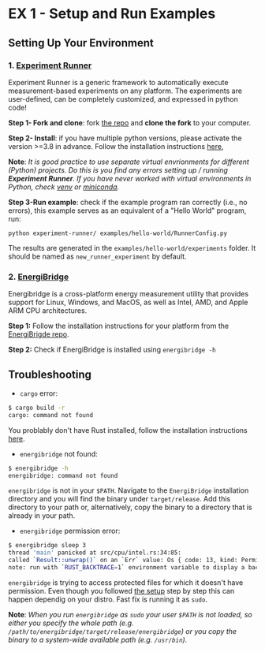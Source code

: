 # EX 1 - Setup and Run Examples
## Setting Up Your Environment

### 1. [Experiment Runner](https://github.com/S2-group/experiment-runner/tree/master)
Experiment Runner is a generic framework to automatically execute measurement-based experiments on any platform. The experiments are user-defined, can be completely customized, and expressed in python code!

**Step 1- Fork and clone**: fork [the repo](https://github.com/S2-group/experiment-runner/tree/master) and **clone the fork** to your computer.

**Step 2- Install**: if you have multiple python versions, please activate the version >=3.8 in advance. Follow the installation instructions [here](https://github.com/S2-group/experiment-runner/tree/master), 

**Note**: *It is good practice to use separate virtual envrionments for different (Python) projects. Do this is you find any errors setting up / running **Experiment Runner**. If you have never worked with virtual environments in Python, check [venv](https://docs.python.org/3/library/venv.html) or [miniconda](https://docs.anaconda.com/miniconda/).*

**Step 3-Run example**: check if the example program ran correctly (i.e., no errors), this example serves as an equivalent of a "Hello World" program, run:
```
python experiment-runner/ examples/hello-world/RunnerConfig.py
```

The results are generated in the `examples/hello-world/experiments` folder. It should be named as `new_runner_experiment` by default.

### 2. [EnergiBridge](https://github.com/tdurieux/EnergiBridge)
Energibridge is a cross-platform energy measurement utility that provides support for Linux, Windows, and MacOS, as well as Intel, AMD, and Apple ARM CPU architectures.

**Step 1:** Follow the installation instructions for your platform from the [EnergiBrigde repo](https://github.com/tdurieux/EnergiBridge?tab=readme-ov-file#install).

**Step 2:** Check if EnergiBridge is installed using `energibridge -h`


## Troubleshooting

- `cargo` error:
```bash
$ cargo build -r
cargo: command not found
```
You problably don't have Rust installed, follow the installation instructions [here](https://www.rust-lang.org/tools/install).

- `energibridge` not found:
```bash
$ energibridge -h
energibridge: command not found
```
`energibridge` is not in your `$PATH`. Navigate to the `EnergiBridge` installation directory and you will find the binary under `target/release`. Add this directory to your path or, alternatively, copy the binary to a directory that is already in your path. 

- `energibridge` permission error:
```bash
$ energibridge sleep 3
thread 'main' panicked at src/cpu/intel.rs:34:85:
called `Result::unwrap()` on an `Err` value: Os { code: 13, kind: PermissionDenied, message: "Permission denied" }
note: run with `RUST_BACKTRACE=1` environment variable to display a backtrace
```
`energibridge` is trying to access protected files for which it doesn't have permission. Even though you followed [the setup](https://github.com/tdurieux/EnergiBridge) step by step this can happen dependig on your distro. Fast fix is running it as `sudo`.

**Note**: *When you run `energibridge` as `sudo` your user `$PATH` is not loaded, so either you specify the whole path (e.g. `/path/to/energibridge/target/release/energibridge`) or you copy the binary to a system-wide available path (e.g. `/usr/bin`).*

